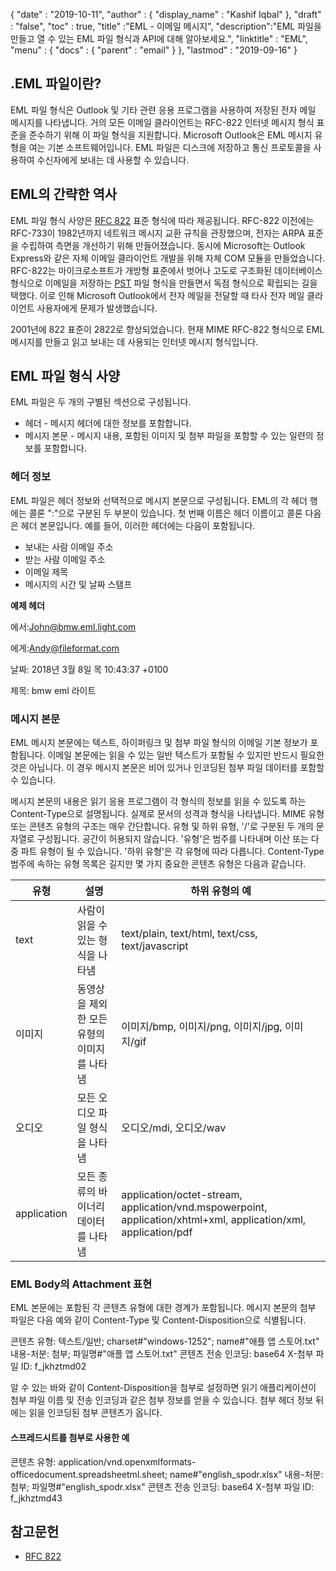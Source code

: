 {
  "date" : "2019-10-11",
  "author" : {
    "display_name" : "Kashif Iqbal"
},
  "draft" : "false",
  "toc" : true,
  "title" :"EML - 이메일 메시지",
  "description":"EML 파일을 만들고 열 수 있는 EML 파일 형식과 API에 대해 알아보세요.",
  "linktitle" : "EML",
  "menu" : {
    "docs" : {
      "parent" : "email"
}
},
  "lastmod" : "2019-09-16"
}

## .EML 파일이란?

EML 파일 형식은 Outlook 및 기타 관련 응용 프로그램을 사용하여 저장된 전자 메일 메시지를 나타냅니다. 거의 모든 이메일 클라이언트는 RFC-822 인터넷 메시지 형식 표준을 준수하기 위해 이 파일 형식을 지원합니다. Microsoft Outlook은 EML 메시지 유형을 여는 기본 소프트웨어입니다. EML 파일은 디스크에 저장하고 통신 프로토콜을 사용하여 수신자에게 보내는 데 사용할 수 있습니다.

## EML의 간략한 역사

EML 파일 형식 사양은 [RFC 822](https://www.ietf.org/rfc/rfc0822.txt) 표준 형식에 따라 제공됩니다. RFC-822 이전에는 RFC-733이 1982년까지 네트워크 메시지 교환 규칙을 관장했으며, 전자는 ARPA 표준을 수립하여 측면을 개선하기 위해 만들어졌습니다. 동시에 Microsoft는 Outlook Express와 같은 자체 이메일 클라이언트 개발을 위해 자체 COM 모듈을 만들었습니다. RFC-822는 마이크로소프트가 개방형 표준에서 벗어나 고도로 구조화된 데이터베이스 형식으로 이메일을 저장하는 [PST](/ko/email/pst/) 파일 형식을 만들면서 독점 형식으로 확립되는 길을 택했다. 이로 인해 Microsoft Outlook에서 전자 메일을 전달할 때 타사 전자 메일 클라이언트 사용자에게 문제가 발생했습니다.

2001년에 822 표준이 2822로 향상되었습니다. 현재 MIME RFC-822 형식으로 EML 메시지를 만들고 읽고 보내는 데 사용되는 인터넷 메시지 형식입니다.

## EML 파일 형식 사양

EML 파일은 두 개의 구별된 섹션으로 구성됩니다.

* 헤더 - 메시지 헤더에 대한 정보를 포함합니다.
* 메시지 본문 - 메시지 내용, 포함된 이미지 및 첨부 파일을 포함할 수 있는 일련의 정보를 포함합니다.

### 헤더 정보 ###

EML 파일은 헤더 정보와 선택적으로 메시지 본문으로 구성됩니다. EML의 각 헤더 행에는 콜론 ":"으로 구분된 두 부분이 있습니다. 첫 번째 이름은 헤더 이름이고 콜론 다음은 헤더 본문입니다. 예를 들어, 이러한 헤더에는 다음이 포함됩니다.

* 보내는 사람 이메일 주소
* 받는 사람 이메일 주소
* 이메일 제목
* 메시지의 시간 및 날짜 스탬프

**예제 헤더**

에서:<John@bmw.eml.light.com>

에게:<Andy@fileformat.com>

날짜: 2018년 3월 8일 목 10:43:37 +0100

제목: bmw eml 라이트

### 메시지 본문 ###

EML 메시지 본문에는 텍스트, 하이퍼링크 및 첨부 파일 형식의 이메일 기본 정보가 포함됩니다. 이메일 본문에는 읽을 수 있는 일반 텍스트가 포함될 수 있지만 반드시 필요한 것은 아닙니다. 이 경우 메시지 본문은 비어 있거나 인코딩된 첨부 파일 데이터를 포함할 수 있습니다.

메시지 본문의 내용은 읽기 응용 프로그램이 각 형식의 정보를 읽을 수 있도록 하는 Content-Type으로 설명됩니다. 실제로 문서의 성격과 형식을 나타냅니다. MIME 유형 또는 콘텐츠 유형의 구조는 매우 간단합니다. 유형 및 하위 유형, '/'로 구분된 두 개의 문자열로 구성됩니다. 공간이 허용되지 않습니다. '유형'은 범주를 나타내며 이산 또는 다중 파트 유형이 될 수 있습니다. '하위 유형'은 각 유형에 따라 다릅니다. Content-Type 범주에 속하는 유형 목록은 길지만 몇 가지 중요한 콘텐츠 유형은 다음과 같습니다.


|**유형**|**설명**|**하위 유형의 예**
---|---|---|
|text|사람이 읽을 수 있는 형식을 나타냄|text/plain, text/html, text/css, text/javascript
|이미지|동영상을 제외한 모든 유형의 이미지를 나타냄|이미지/bmp, 이미지/png, 이미지/jpg, 이미지/gif
|오디오|모든 오디오 파일 형식을 나타냄|오디오/mdi, 오디오/wav
|application|모든 종류의 바이너리 데이터를 나타냄|application/octet-stream, application/vnd.mspowerpoint, application/xhtml+xml, application/xml, application/pdf

### EML Body의 Attachment 표현 ###

EML 본문에는 포함된 각 콘텐츠 유형에 대한 경계가 포함됩니다. 메시지 본문의 첨부 파일은 다음 예와 같이 Content-Type 및 Content-Disposition으로 식별됩니다.

콘텐츠 유형: 텍스트/일반; charset#"windows-1252"; name#"애플 앱 스토어.txt"
내용-처분: 첨부; 파일명#"애플 앱 스토어.txt"
콘텐츠 전송 인코딩: base64
X-첨부 파일 ID: f_jkhztmd02

알 수 있는 바와 같이 Content-Disposition을 첨부로 설정하면 읽기 애플리케이션이 첨부 파일 이름 및 전송 인코딩과 같은 첨부 정보를 얻을 수 있습니다. 첨부 헤더 정보 뒤에는 읽을 인코딩된 첨부 콘텐츠가 옵니다.

#### 스프레드시트를 첨부로 사용한 예 ####

콘텐츠 유형: application/vnd.openxmlformats-officedocument.spreadsheetml.sheet; name#"english_spodr.xlsx"
내용-처분: 첨부; 파일명#"english_spodr.xlsx"
콘텐츠 전송 인코딩: base64
X-첨부 파일 ID: f_jkhztmd43

## 참고문헌

* [RFC 822](https://www.ietf.org/rfc/rfc0822.txt)


